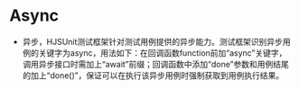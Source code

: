 # Async

-   异步，HJSUnit测试框架针对测试用例提供的异步能力。测试框架识别异步用例的关键字为async，用法如下：在回调函数function前加“async”关键字，调用异步接口时需加上“await”前缀；回调函数中添加“done”参数和用例结尾的加上“done()”，保证可以在执行该异步用例时强制获取到用例执行结果。